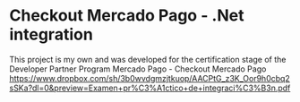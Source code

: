 # Checkout Mercado Pago - .Net integration
This project is my own and was developed for the certification stage of the Developer Partner Program Mercado Pago - Checkout Mercado Pago
https://www.dropbox.com/sh/3b0wvdgmzjtkuop/AACPtG_z3K_Oor9h0cbq2sSKa?dl=0&preview=Examen+pr%C3%A1ctico+de+integraci%C3%B3n.pdf
